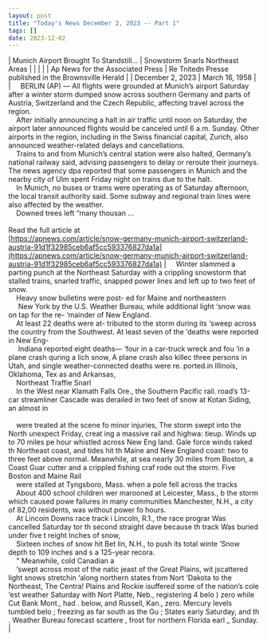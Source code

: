 ```yaml
---
layout: post
title: "Today's News December 2, 2023 -- Part 1"
tags: []
date: 2023-12-02
---
```


| Munich Airport Brought To Standstill... | Snowstorm Snarls Northeast Areas |
|  |  |
| Ap News for the Associated Press | Re Tnitedn Presse published in the Brownsville Herald |
| December 2, 2023 | March 16, 1958 |
| &nbsp;&nbsp;&nbsp;&nbsp;BERLIN (AP) — All flights were grounded at Munich’s airport Saturday after a winter storm dumped snow across southern Germany and parts of Austria, Switzerland and the Czech Republic, affecting travel across the region.<br>&nbsp;&nbsp;&nbsp;&nbsp;After initially announcing a halt in air traffic until noon on Saturday, the airport later announced flights would be canceled until 6 a.m. Sunday. Other airports in the region, including in the Swiss financial capital, Zurich, also announced weather-related delays and cancellations.<br>&nbsp;&nbsp;&nbsp;&nbsp;Trains to and from Munich’s central station were also halted, Germany’s national railway said, advising passengers to delay or reroute their journeys. The news agency dpa reported that some passengers in Munich and the nearby city of Ulm spent Friday night on trains due to the halt.<br>&nbsp;&nbsp;&nbsp;&nbsp;In Munich, no buses or trams were operating as of Saturday afternoon, the local transit authority said. Some subway and regional train lines were also affected by the weather.<br>&nbsp;&nbsp;&nbsp;&nbsp;Downed trees left “many thousan ...<br><br>Read the full article at<br>[https://apnews.com/article/snow-germany-munich-airport-switzerland-austria-91d1f32985ceb6af5cc593376827da1a](https://apnews.com/article/snow-germany-munich-airport-switzerland-austria-91d1f32985ceb6af5cc593376827da1a) | &nbsp;&nbsp;&nbsp;&nbsp;Winter slammed a parting punch at the Northeast Saturday with a crippling snowstorm that stalled trains, snarled traffic, snapped power lines and left up to two feet of snow.<br>&nbsp;&nbsp;&nbsp;&nbsp;Heavy snow bulletins were post- ed for Maine and northeastern<br>&nbsp;&nbsp;&nbsp;&nbsp; New York by the U.S. Weather Bureau, while additional light ‘snow was on tap for the re- ‘mainder of New England.<br>&nbsp;&nbsp;&nbsp;&nbsp;At least 22 deaths were at- tributed to the storm during its ‘sweep across the country from the Southwest. At least seven of the ‘deaths were reported in New Eng-<br>&nbsp;&nbsp;&nbsp;&nbsp; Indiana reported eight deaths— ‘four in a car-truck wreck and fou ‘in a plane crash quring a lich snow, A plane crash also killec three persons in Utah, and single weather-connected deaths were re. ported.in Illinois, Oklahoma, Tex as and Arkansas,<br>&nbsp;&nbsp;&nbsp;&nbsp;Northeast Traffie Snarl<br>&nbsp;&nbsp;&nbsp;&nbsp;In the West near Klamath Falls Ore., the Southern Pacific rail. road’s 13-car streamliner Cascade was derailed in two feet of snow at Kotan Siding, an almost in<br>&nbsp;&nbsp;&nbsp;&nbsp;                              <br>&nbsp;&nbsp;&nbsp;&nbsp;were treated at the scene fo minor injuries, The storm swept into the North unexpect Friday, creat ing a massive rail and highwa: tieup. Winds up to 70 miles pe hour whistled across New Eng land. Gale force winds raked th Northeast coast, and tides hit th Maine and New England coast: two to three feet above normal. Meanwhile, at sea nearly 30 miles from Boston, a Coast Guar cutter and a crippled fishing craf rode out the storm. Five Boston and Maine Rail<br>&nbsp;&nbsp;&nbsp;&nbsp;were stalled at Tyngsboro, Mass. when a pole fell across the tracks<br>&nbsp;&nbsp;&nbsp;&nbsp;About 400 school children wer marooned at Leicester, Mass., b the storm which caused powe failures in many communities Manchester, N.H., a city of 82,00 residents, was without power fo hours.<br>&nbsp;&nbsp;&nbsp;&nbsp;At Lincoin Downs race track i Lincoln, R.1., the race prograr Was cancelled Saturday tor th second straight dave because th track Was buried under five t reight Inches of snow,<br>&nbsp;&nbsp;&nbsp;&nbsp;Sixteen inches of snow hit Bet lin, N.H., to push its total winte ‘Snow depth to 109 inches and s a 125-year recora.<br>&nbsp;&nbsp;&nbsp;&nbsp;" Meanwhile, cold Canadian a<br>&nbsp;&nbsp;&nbsp;&nbsp;‘swept across most of the natic jeast of the Great Plains, wit jscattered light snows stretchin ‘along northern states from Nort ‘Dakota to the Northeast,   The Centra! Plains and Rockie isuffered some of the nation’s cole ‘est weather Saturday with Nort Platte, Neb., registering 4 belo ) zero while Cut Bank Mont., had . below, and Russell, Kan., zero.   Mercury levels tumbled belo ; freezing as far south as the Gu ; States eariy Saturday, and th . Weather Bureau forecast scattere , frost for northern Florida earl _ Sunday.  |